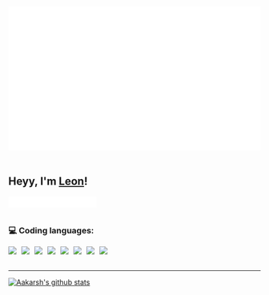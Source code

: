 <img src="https://github.com/Aakarsh-B/trying-repos/blob/master/Colorful%20Simple%20Science%20Class%20Education%20Presentation.png">
<br/>
<br/>

## Heyy, I'm <a href="https://leon-bartnik.de" target="_blank">Leon</a>!

<a href="https://aakarsh.me" target="_blank"><img align="left" alt="aakarsh.me" width="22px" src="https://github.com/Aakarsh-B/trying-repos/blob/master/www.svg" /></a>
<a href="https://linkedin.com/in/aakarshb" target="_blank"><img align="left" alt="Aakarsh B | LinkedIn" width="22px" src="https://github.com/Aakarsh-B/trying-repos/blob/master/linkedin.svg" />
<a href="https://behance.net/aakarshb" target="_blank"><img align="left" alt="Aakarsh B | Behance" width="22px" src="https://github.com/Aakarsh-B/trying-repos/blob/master/behance.svg" />
<a href="https://dribbble.com/aakarshb" target="_blank"><img align="left" alt="Aakarsh B | Dribbble" width="22px" src="https://github.com/Aakarsh-B/trying-repos/blob/master/dribbble.svg" />
<a href="https://instagram.com/_.aakarsh._" target="_blank"><img align="left" alt="Aakarsh B | Instagram" width="22px" src="https://github.com/Aakarsh-B/trying-repos/blob/master/insta.svg" />
<a href="https://twitter.com/Aakarsh-Bhttps://www.w3.org/html/" target="_blank"><img align="left" alt="Aakarsh B | Twitter" width="22px" src="https://github.com/Aakarsh-B/trying-repos/blob/master/twitter.svg" />
<a href="https://medium.com/@aakarshbiju" target="_blank"><img align="left" alt="Aakarsh B | Medium" width="22px" src="https://github.com/Aakarsh-B/trying-repos/blob/master/medium.svg" />
<a href="https://dev.to/aakarshb" target="_blank"><img align="left" alt="dev to aakarsh" width="22px" src="https://github.com/Aakarsh-B/trying-repos/blob/master/dev-badge.svg" /></a>

<br />
<br />

### 💻 Coding languages:


<img align="left" width="26px" src="![image](https://github.com/L50N/l50n/assets/92170476/f1001ba7-26b2-4262-b2c8-80cc4eff39d4)" />
<img align="left" width="26px" src="![image](https://github.com/L50N/l50n/assets/92170476/a1bb512f-333f-405a-b035-ce53bdd7dede)" />
<img align="left" width="26px" src="![image](https://github.com/L50N/l50n/assets/92170476/7b86341f-67a8-4621-a315-55ba0ba2512e)" />
<img align="left" width="26px" src="![image](https://github.com/L50N/l50n/assets/92170476/77234a7d-2fed-4456-ab96-a2b619d01ec7)" />
<img align="left" width="26px" src="![image](https://github.com/L50N/l50n/assets/92170476/0ec9274c-09ce-4166-bb7d-80910b7fa59d)" />
<img align="left" width="26px" src="![image](https://github.com/L50N/l50n/assets/92170476/da5b44e1-bd40-470f-a3b5-427cfdc5dde5)" />
<img align="left" width="26px" src="![image](https://github.com/L50N/l50n/assets/92170476/5d46b938-b700-4850-9a1c-f4b059053c78)" />
<img align="left" width="26px" src="![image](https://github.com/L50N/l50n/assets/92170476/b4921541-f593-4304-ae75-32e094a1a800)" />





<br />
<br />


---

[![Aakarsh's github stats](https://github-readme-stats.vercel.app/api?username=L50N&include_all_commits=true&count_private=true&show_icons=true&line_height=20&title_color=FFFFFF&icon_color=FFFFFF&text_color=FFFFFF&bg_color=0D1117)](https://github.com/L50N/github-readme-stats)
